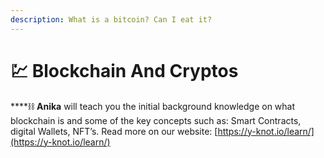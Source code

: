 ```yaml
---
description: What is a bitcoin? Can I eat it?
---
```


# 💹 Blockchain And Cryptos

****:chains: **Anika** will teach you the initial background knowledge on what blockchain is and some of the key concepts such as: Smart Contracts, digital Wallets, NFT’s. Read more on our website: [https://y-knot.io/learn/](https://y-knot.io/learn/)

